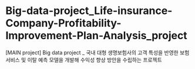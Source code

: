# Big-data-project_Life-insurance-Company-Profitability-Improvement-Plan-Analysis_project
[MAIN project] Big data project _ 국내 대형 생명보험사의 고객 특성을 반영한 보험 서비스 및 이탈 예측 모델을 개발해 수익성 향상 방안을 수립하는 프로젝트
